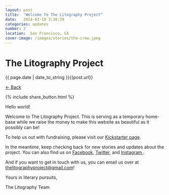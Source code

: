```yaml
---
layout: post
title:  "Welcome To The Litography Project"
date:   2014-03-10 3:38:29
categories: updates
number: 2
location:  San Francisco, CA
cover-image: /images/stories/the-crew.jpeg
---
```


<div class="post-image" style="background-image:url('/images/stories/the-crew.jpeg');">
<h1 class="post-title">The Litography Project</h1>
</div>

<p class="meta">{{ page.date | date_to_string }}{{post.url}}</p>
<p class="back-arrow"><a href="/">&larr; Back</a></p>

{% include share_button.html %}


<p>Hello world!</p>

<p>Welcome to The Litography Project. This is serving as a temporary home-base while we raise the money to make this website as beautiful as it possibly can be!</p>

<p>To help us out with fundraising, please visit our <a href=" http://kck.st/OdtNmZ">  Kickstarter page</a>.</p>

<p>In the meantime, keep checking back for new stories and updates about the project. You can also find us on <a href="https://www.facebook.com/thelitographyproject">Facebook</a>, <a href="https://twitter.com/litographysf">Twitter</a>, and <a href="http://instagram.com/thelitographyproject"> Instagram </a>.</p>

<p>And if you want to get in touch with us, you can email us over at <a href="mailto:thelitographyproject@gmail.com">thelitographyproject@gmail.com</a>!</p>

<p>Yours in literary pursuits, </p>

<p>The Litography Team</p>

<input type="hidden" class="post_location" name="post_location" value="San Francisco, CA">
